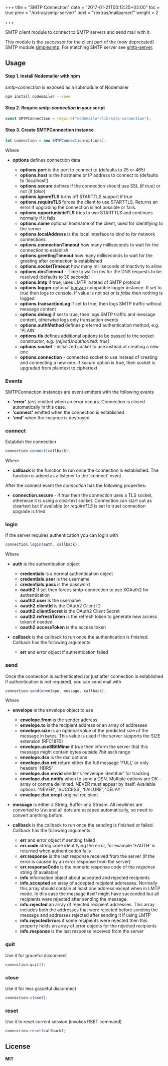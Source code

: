 +++
title = "SMTP Connection"
date = "2017-01-21T00:12:25+02:00"
toc = true
prev = "/extras/smtp-server/"
next = "/extras/mailparser/"
weight = 2

+++

SMTP client module to connect to SMTP servers and send mail with it.

This module is the successor for the client part of the (now deprecated) SMTP module [simplesmtp](https://www.npmjs.com/package/simplesmtp). For matching SMTP server see [smtp-server](/extras/smtp-server/).

## Usage

#### Step 1. Install Nodemailer with npm

_smtp-connection_ is exposed as a submodule of Nodemailer

```bash
npm install nodemailer --save
```

#### Step 2. Require _smtp-connection_ in your script

```javascript
const SMTPConnection = require("nodemailer/lib/smtp-connection");
```

#### Step 3. Create SMTPConnection instance

```javascript
let connection = new SMTPConnection(options);
```

Where

- **options** defines connection data

  - **options.port** is the port to connect to (defaults to 25 or 465)
  - **options.host** is the hostname or IP address to connect to (defaults to 'localhost')
  - **options.secure** defines if the connection should use SSL (if _true_) or not (if _false_)
  - **options.ignoreTLS** turns off STARTTLS support if true
  - **options.requireTLS** forces the client to use STARTTLS. Returns an error if upgrading the connection is not possible or fails.
  - **options.opportunisticTLS** tries to use STARTTLS and continues normally if it fails
  - **options.name** optional hostname of the client, used for identifying to the server
  - **options.localAddress** is the local interface to bind to for network connections
  - **options.connectionTimeout** how many milliseconds to wait for the connection to establish
  - **options.greetingTimeout** how many milliseconds to wait for the greeting after connection is established
  - **options.socketTimeout** how many milliseconds of inactivity to allow
  - **options.dnsTimeout** - Time to wait in ms for the DNS requests to be resolved (defaults to 30 seconds)
  - **options.lmtp** if true, uses LMTP instead of SMTP protocol
  - **options.logger** optional [bunyan](https://github.com/trentm/node-bunyan) compatible logger instance. If set to _true_ then logs to console. If value is not set or is _false_ then nothing is logged
  - **options.transactionLog** if set to true, then logs SMTP traffic without message content
  - **options.debug** if set to true, then logs SMTP traffic and message content, otherwise logs only transaction events
  - **options.authMethod** defines preferred authentication method, e.g. 'PLAIN'
  - **options.tls** defines additional options to be passed to the socket constructor, e.g. _{rejectUnauthorized: true}_
  - **options.socket** - initialized socket to use instead of creating a new one
  - **options.connection** - connected socket to use instead of creating and connecting a new one. If _secure_ option is true, then socket is upgraded from plaintext to ciphertext

### Events

SMTPConnection instances are event emitters with the following events

- **'error'** _(err)_ emitted when an error occurs. Connection is closed automatically in this case.
- **'connect'** emitted when the connection is established
- **'end'** when the instance is destroyed

### connect

Establish the connection

```javascript
connection.connect(callback);
```

Where

- **callback** is the function to run once the connection is established. The function is added as a listener to the 'connect' event.

After the connect event the _connection_ has the following properties:

- **connection.secure** - if _true_ then the connection uses a TLS socket, otherwise it is using a cleartext socket. Connection can start out as cleartext but if available (or _requireTLS_ is set to true) connection upgrade is tried

### login

If the server requires authentication you can login with

```javascript
connection.login(auth, callback);
```

Where

- **auth** is the authentication object

  - **credentials** is a normal authentication object
  - **credentials.user** is the username
  - **credentials.pass** is the password
  - **oauth2** if set then forces smtp-connection to use XOAuth2 for authentication
  - **oauth2.user** is the username
  - **oauth2.clientId** is the OAuth2 Client ID
  - **oauth2.clientSecret** is the OAuth2 Client Secret
  - **oauth2.refreshToken** is the refresh token to generate new access token if needed
  - **oauth2.accessToken** is the access token

- **callback** is the callback to run once the authentication is finished. Callback has the following arguments

  - **err** and error object if authentication failed

### send

Once the connection is authenticated (or just after connection is established if authentication is not required), you can send mail with

```javascript
connection.send(envelope, message, callback);
```

Where

- **envelope** is the envelope object to use

  - **envelope.from** is the sender address
  - **envelope.to** is the recipient address or an array of addresses
  - **envelope.size** is an optional value of the predicted size of the message in bytes. This value is used if the server supports the SIZE extension (RFC1870)
  - **envelope.use8BitMime** if _true_ then inform the server that this message might contain bytes outside 7bit ascii range
  - **envelope.dsn** is the dsn options
  - **envelope.dsn.ret** return either the full message 'FULL' or only headers 'HDRS'
  - **envelope.dsn.envid** sender's 'envelope identifier' for tracking
  - **envelope.dsn.notify** when to send a DSN. Multiple options are OK - array or comma delimited. NEVER must appear by itself. Available options: 'NEVER', 'SUCCESS', 'FAILURE', 'DELAY'
  - **envelope.dsn.orcpt** original recipient

- **message** is either a String, Buffer or a Stream. All newlines are converted to \r\n and all dots are escaped automatically, no need to convert anything before.

- **callback** is the callback to run once the sending is finished or failed. Callback has the following arguments
  - **err** and error object if sending failed
  - **err.code** string code identifying the error, for example 'EAUTH' is returned when authentication fails
  - **err.response** is the last response received from the server (if the error is caused by an error response from the server)
  - **err.responseCode** is the numeric response code of the _response_ string (if available)
  - **info** information object about accepted and rejected recipients
  - **info.accepted** an array of accepted recipient addresses. Normally this array should contain at least one address except when in LMTP mode. In this case the message itself might have succeeded but all recipients were rejected after sending the message.
  - **info.rejected** an array of rejected recipient addresses. This array includes both the addresses that were rejected before sending the message and addresses rejected after sending it if using LMTP
  - **info.rejectedErrors** if some recipients were rejected then this property holds an array of error objects for the rejected recipients
  - **info.response** is the last response received from the server

### quit

Use it for graceful disconnect

```javascript
connection.quit();
```

### close

Use it for less graceful disconnect

```javascript
connection.close();
```

### reset

Use it to reset current session (invokes RSET command)

```javascript
connection.reset(callback);
```

## License

**MIT**
